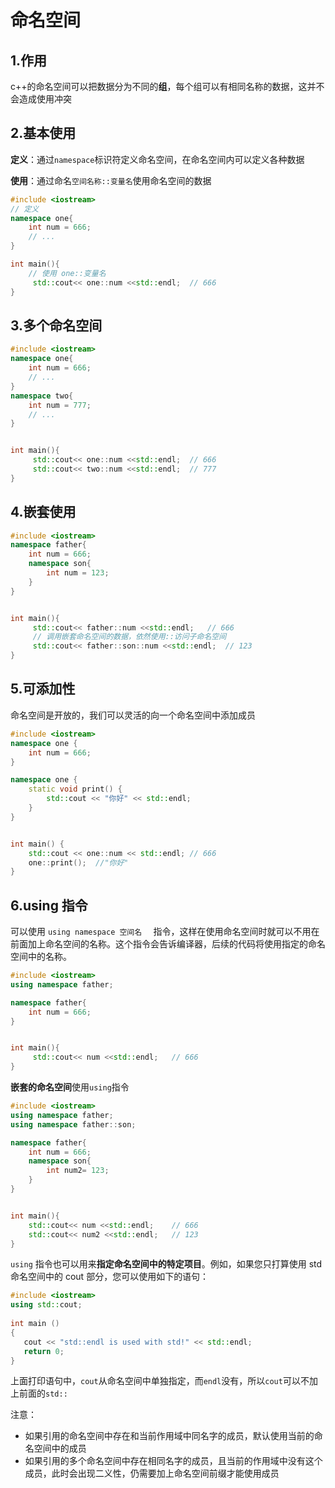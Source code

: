 # 命名空间

## 1.作用

c++的命名空间可以把数据分为不同的**组**，每个组可以有相同名称的数据，这并不会造成使用冲突



## 2.基本使用

**定义**：通过`namespace`标识符定义命名空间，在命名空间内可以定义各种数据

**使用**：通过命名`空间名称::变量名`使用命名空间的数据

```c++
#include <iostream>
// 定义
namespace one{
    int num = 666;
    // ...
}

int main(){
    // 使用 one::变量名
     std::cout<< one::num <<std::endl;	// 666
}
```



## 3.多个命名空间

```c++
#include <iostream>
namespace one{
    int num = 666;
    // ...
}
namespace two{
    int num = 777;
    // ...
}


int main(){
     std::cout<< one::num <<std::endl;	// 666
     std::cout<< two::num <<std::endl;	// 777
}
```





## 4.嵌套使用

```c++
#include <iostream>
namespace father{
    int num = 666;
    namespace son{
        int num = 123;
    }
}


int main(){
     std::cout<< father::num <<std::endl;	// 666
     // 调用嵌套命名空间的数据，依然使用::访问子命名空间
     std::cout<< father::son::num <<std::endl;	// 123
}
```

## 5.可添加性

命名空间是开放的，我们可以灵活的向一个命名空间中添加成员

```c++
#include <iostream>
namespace one {
    int num = 666;
}

namespace one {
    static void print() {
        std::cout << "你好" << std::endl;
    }
}


int main() {
    std::cout << one::num << std::endl;	// 666
    one::print();  //"你好"
}
```





## 6.using 指令

可以使用 `using namespace 空间名  ` 指令，这样在使用命名空间时就可以不用在前面加上命名空间的名称。这个指令会告诉编译器，后续的代码将使用指定的命名空间中的名称。

```c++
#include <iostream>
using namespace father;

namespace father{
    int num = 666;
}


int main(){
     std::cout<< num <<std::endl;	// 666
}
```

**嵌套的命名空间**使用`using`指令

```c++
#include <iostream>
using namespace father;
using namespace father::son;

namespace father{
    int num = 666;
    namespace son{
        int num2= 123;
    }
}


int main(){
    std::cout<< num <<std::endl;	// 666
    std::cout<< num2 <<std::endl;	// 123
}
```

`using` 指令也可以用来**指定命名空间中的特定项目**。例如，如果您只打算使用 std 命名空间中的 cout 部分，您可以使用如下的语句：

```c++
#include <iostream>
using std::cout;
 
int main ()
{
   cout << "std::endl is used with std!" << std::endl;
   return 0;
}
```

上面打印语句中，`cout`从命名空间中单独指定，而`endl`没有，所以`cout`可以不加上前面的`std::`





注意：

- 如果引用的命名空间中存在和当前作用域中同名字的成员，默认使用当前的命名空间中的成员
- 如果引用的多个命名空间中存在相同名字的成员，且当前的作用域中没有这个成员，此时会出现二义性，仍需要加上命名空间前缀才能使用成员

